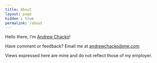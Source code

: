```yaml
---
title: About
layout: page
hidden : true
permalink: /about
---
```


Hello there, I'm [Andrew Chacko](https://www.linkedin.com/in/andrew-chacko/)!

Have comment or feedback? Email me at <andrewchacko@me.com>

Views expressed here are mine and do not reflect those of my employer.
